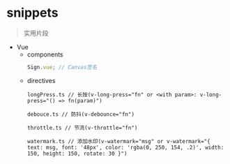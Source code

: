 # snippets

> 实用片段

- Vue
  - components
    ```javascript
    Sign.vue; // Canvas签名
    ```
  - directives
    ```
    longPress.ts // 长按(v-long-press="fn" or <with param>: v-long-press="() => fn(param)")
    ```
    ```
    debouce.ts // 防抖(v-debounce="fn")
    ```
    ```
    throttle.ts // 节流(v-throttle="fn")
    ```
    ```
    watermark.ts // 添加水印(v-watermark="msg" or v-watermark="{ text: msg, font: '48px', color: 'rgba(0, 250, 154, .2)', width: 150, height: 150, rotate: 30 }")
    ```
